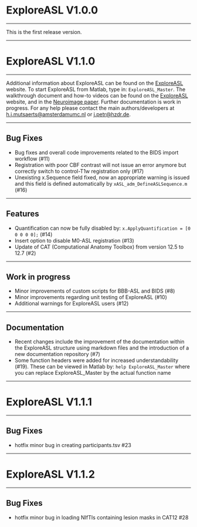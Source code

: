 # ExploreASL V1.0.0

  ----
This is the first release version.

----

# ExploreASL V1.1.0

  

----

  

Additional information about ExploreASL can be found on the [ExploreASL](www.ExploreASL.org) website.
To start ExploreASL from Matlab, type in: ```ExploreASL_Master```. 
The walkthrough document and how-to videos can be found on the [](https://sites.google.com/view/exploreasl) [ExploreASL](www.ExploreASL.org) website, and in the [Neuroimage paper]([https://pubmed.ncbi.nlm.nih.gov/32526385/](https://pubmed.ncbi.nlm.nih.gov/32526385/)). Further documentation is work in progress. For any help please contact the main authors/developers at h.j.mutsaerts@amsterdamumc.nl or j.petr@hzdr.de.

  

----

## Bug Fixes

* Bug fixes and overall code improvements related to the BIDS import workflow (#11)
* Registration with poor CBF contrast will not issue an error anymore but correctly switch to control-T1w registration only (#17)
* Unexisting x.Sequence field fixed, now an appropriate warning is issued and this field is defined automatically by ```xASL_adm_DefineASLSequence.m``` (#16)
----

## Features
* Quantification can now be fully disabled by: ```x.ApplyQuantification = [0 0 0 0 0];``` (#14)
* Insert option to disable M0-ASL registration (#13)
* Update of CAT (Computational Anatomy Toolbox) from version 12.5 to 12.7 (#2)

---
## Work in progress
* Minor improvements of custom scripts for BBB-ASL and BIDS (#8)
* Minor improvements regarding unit testing of ExploreASL (#10)
* Additional warnings for ExploreASL users (#12)
----

## Documentation
 
* Recent changes include the improvement of the documentation within the ExploreASL structure using markdown files and the introduction of a new documentation repository (#7)
* Some function headers were added for increased understandability (#19). These can be viewed in Matlab by: ```help ExploreASL_Master``` where you can replace ExploreASL_Master by the actual function name

----

# ExploreASL V1.1.1

----

## Bug Fixes

* hotfix minor bug in creating participants.tsv #23

----

# ExploreASL V1.1.2

----

## Bug Fixes

* hotfix minor bug in loading NIfTIs containing lesion masks in CAT12 #28
